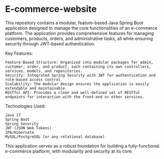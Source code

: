 # E-commerce-website
This repository contains a modular, feature-based Java Spring Boot application designed to manage the core functionalities of an e-commerce platform. The application provides comprehensive features for managing customers, products, orders, and administrative tasks, all while ensuring security through JWT-based authentication.

Key Features:

    Feature-Based Structure: Organized into modular packages for admin, customer, order, and product, each containing its own controllers, services, models, and repositories.
    Security: Integrated Spring Security with JWT for authentication and role-based access control.
    Scalability: The modular design ensures the application is easily extendable and maintainable.
    RESTful API: Provides a clean and well-defined set of RESTful endpoints for interaction with the front-end or other services.

Technologies Used:

    Java 17
    Spring Boot
    Spring Security
    JWT (JSON Web Tokens)
    JPA/Hibernate
    MySQL/PostgreSQL (or any relational database)

This application serves as a robust foundation for building a fully-functional e-commerce platform, with modularity and security at its core.
